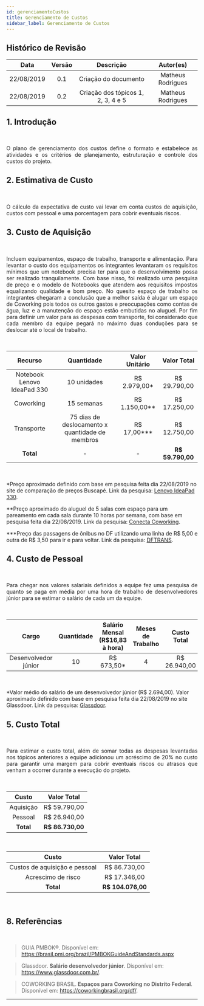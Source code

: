 ```yaml
---
id: gerenciamentoCustos
title: Gerenciamento de Custos
sidebar_label: Gerenciamento de Custos
---
```


## Histórico de Revisão

|    Data    | Versão |             Descrição              |     Autor(es)     |
| :--------: | :----: | :--------------------------------: | :---------------: |
| 22/08/2019 |  0.1   |        Criação do documento        | Matheus Rodrigues |
| 22/08/2019 |  0.2   | Criação dos tópicos 1, 2, 3, 4 e 5 | Matheus Rodrigues |

## 1. Introdução

<br>

<p align="justify">O plano de gerenciamento dos custos define o formato e estabelece as atividades e os critérios de planejamento, estruturação e controle dos custos do projeto.</p>

## 2. Estimativa de Custo

<br>

<p align="justify">O cálculo da expectativa de custo vai levar em conta custos de aquisição, custos com pessoal e uma porcentagem para cobrir eventuais riscos.</p>

## 3. Custo de Aquisição

<br>

<p align="justify">Incluem equipamentos, espaço de trabalho, transporte e alimentação. Para levantar o custo dos equipamentos os integrantes levantaram os requisitos mínimos que um notebook precisa ter para que o desenvolvimento possa ser realizado tranquilamente. Com base nisso, foi realizado uma pesquisa de preço e o modelo de Notebooks que atendem aos requisitos impostos equalizando qualidade e bom preço. No quesito espaço de trabalho os integrantes chegaram a conclusão que a melhor saída é alugar um espaço de Coworking pois todos os outros gastos e preocupações como contas de água, luz e a manutenção do espaço estão embutidas no aluguel. Por fim para definir um valor para as despesas com transporte, foi considerado que cada membro da equipe pegará no máximo duas conduções para se deslocar até o local de trabalho.</p>

<br>

|           Recurso           |                   Quantidade                    |  Valor Unitário  |    Valor Total    |
| :-------------------------: | :---------------------------------------------: | :--------------: | :---------------: |
| Notebook Lenovo IdeaPad 330 |                   10 unidades                   |  R\$ 2.979,00\*  |   R\$ 29.790,00   |
|          Coworking          |                   15 semanas                    | R\$ 1.150,00\*\* |   R\$ 17.250,00   |
|         Transporte          | 75 dias de deslocamento x quantidade de membros | R\$ 17,00\*\*\*  |   R\$ 12.750,00   |
|          **Total**          |                        -                        |        -         | **R\$ 59.790,00** |

<br>

\*Preço aproximado definido com base em pesquisa feita dia 22/08/2019 no site de comparação de preços Buscapé. Link da pesquisa: [Lenovo IdeaPad 330](https://www.buscape.com.br/lenovo-ideapad-330-81fe0002br-intel-core-i5-8250u-1-6-ghz-8192-mb-1024-gb).

\*\*Preço aproximado do aluguel de 5 salas com espaço para um pareamento em cada sala durante 10 horas por semana, com base em pesquisa feita dia 22/08/2019. Link da pesquisa: [Conecta Coworking](https://coworkingbrasil.org/spaces/conecta-coworking/).

\*\*\*Preço das passagens de ônibus no DF utilizando uma linha de R$ 5,00 e outra de R$ 3,50 para ir e para voltar. Link da pesquisa: [DFTRANS](http://www.dftrans.df.gov.br/tarifas/).

## 4. Custo de Pessoal

<br>

<p align="justify"> Para chegar nos valores salariais definidos a equipe fez uma pesquisa de quanto se paga em média por uma hora de trabalho de desenvolvedores júnior para se estimar o salário de cada um da equipe.</p>

<br>

|        Cargo         | Quantidade | Salário Mensal (R\$16,83 à hora) | Meses de Trabalho |  Custo Total  |
| :------------------: | :--------: | :------------------------------: | :---------------: | :-----------: |
| Desenvolvedor júnior |     10     |           R\$ 673,50\*           |         4         | R\$ 26.940,00 |

<br>

\*Valor médio do salário de um desenvolvedor júnior (R\$ 2.694,00). Valor aproximado definido com base em pesquisa feita dia 22/08/2019 no site Glassdoor. Link da pesquisa: [Glassdoor](https://www.glassdoor.com.br/Sal%C3%A1rios/desenvolvedor-j%C3%BAnior-sal%C3%A1rio-SRCH_KO0,20.htm).

## 5. Custo Total

<br>

<p align="justify">Para estimar o custo total, além de somar todas as despesas levantadas nos tópicos anteriores a equipe adicionou um acréscimo de 20% no custo para garantir uma margem para cobrir eventuais riscos ou atrasos que venham a ocorrer durante a execução do projeto.</p>

<br>

|   Custo   |    Valor Total    |
| :-------: | :---------------: |
| Aquisição |   R\$ 59.790,00   |
|  Pessoal  |   R\$ 26.940,00   |
| **Total** | **R\$ 86.730,00** |

<br>

|             Custo             |    Valor Total     |
| :---------------------------: | :----------------: |
| Custos de aquisição e pessoal |   R\$ 86.730,00    |
|      Acrescimo de risco       |   R\$ 17.346,00    |
|           **Total**           | **R\$ 104.076,00** |

<br>

## 8. Referências

<br>

> GUIA PMBOK®. Disponível em: https://brasil.pmi.org/brazil/PMBOKGuideAndStandards.aspx

> Glassdoor. <b>Salário desenvolvedor júnior</b>. Disponível em: <https://www.glassdoor.com.br/>.

> COWORKING BRASIL.<b> Espaços para Coworking no Distrito Federal</b>. Disponível em:
> <https://coworkingbrasil.org/df/>.

---

